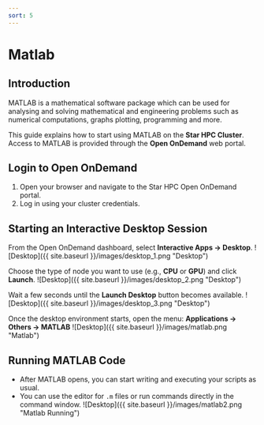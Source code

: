 ```yaml
---
sort: 5
---
```


# Matlab

## Introduction

MATLAB is a mathematical software package which can be used for analysing and solving mathematical and engineering problems such as numerical computations, graphs plotting, programming and more.

This guide explains how to start using MATLAB on the **Star HPC Cluster**.
Access to MATLAB is provided through the **Open OnDemand** web portal.

## Login to Open OnDemand
1. Open your browser and navigate to the Star HPC Open OnDemand portal.
2. Log in using your cluster credentials.

## Starting an Interactive Desktop Session
From the Open OnDemand dashboard, select **Interactive Apps → Desktop**.
![Desktop]({{ site.baseurl }}/images/desktop_1.png "Desktop")

Choose the type of node you want to use (e.g., **CPU** or **GPU**) and click **Launch**.
![Desktop]({{ site.baseurl }}/images/desktop_2.png "Desktop")

Wait a few seconds until the **Launch Desktop** button becomes available.
![Desktop]({{ site.baseurl }}/images/desktop_3.png "Desktop")

Once the desktop environment starts, open the menu:
   **Applications → Others → MATLAB**
![Desktop]({{ site.baseurl }}/images/matlab.png "Matlab")

## Running MATLAB Code

- After MATLAB opens, you can start writing and executing your scripts as usual.
- You can use the editor for `.m` files or run commands directly in the command window.
![Desktop]({{ site.baseurl }}/images/matlab2.png "Matlab Running")
